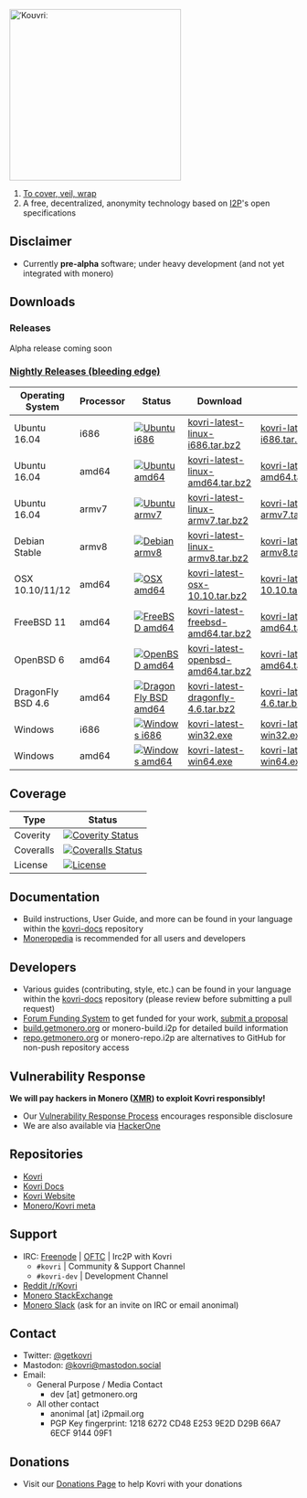 [<img width="300" src="https://static.getmonero.org/images/kovri/logo.png" alt="ˈKoʊvriː" />](https://github.com/monero-project/kovri)

1. [To cover, veil, wrap](https://en.wikipedia.org/wiki/Esperanto)
2. A free, decentralized, anonymity technology based on [I2P](https://getmonero.org/resources/moneropedia/i2p.html)'s open specifications

## Disclaimer
- Currently **pre-alpha** software; under heavy development (and not yet integrated with monero)

## Downloads

### Releases

Alpha release coming soon

### [Nightly Releases (bleeding edge)](https://build.getmonero.org/waterfall)

| Operating System      | Processor | Status | Download | Checksum |
| --------------------- | --------- |--------| -------- | -------- |
| Ubuntu 16.04          |   i686    | [![Ubuntu i686](https://build.getmonero.org/png?builder=kovri-static-ubuntu-i686)](https://build.getmonero.org/builders/kovri-static-ubuntu-i686) | [kovri-latest-linux-i686.tar.bz2](https://build.getmonero.org/downloads/kovri-latest-linux-i686.tar.bz2) | [kovri-latest-linux-i686.tar.bz2.sha256sum.txt](https://build.getmonero.org/downloads/kovri-latest-linux-i686.tar.bz2.sha256sum.txt)
| Ubuntu 16.04          |   amd64   | [![Ubuntu amd64](https://build.getmonero.org/png?builder=kovri-static-ubuntu-amd64)](https://build.getmonero.org/builders/kovri-static-ubuntu-amd64) | [kovri-latest-linux-amd64.tar.bz2](https://build.getmonero.org/downloads/kovri-latest-linux-amd64.tar.bz2) | [kovri-latest-linux-amd64.tar.bz2.sha256sum.txt](https://build.getmonero.org/downloads/kovri-latest-linux-amd64.tar.bz2.sha256sum.txt)
| Ubuntu 16.04          |   armv7   | [![Ubuntu armv7](https://build.getmonero.org/png?builder=kovri-static-ubuntu-arm7)](https://build.getmonero.org/builders/kovri-static-ubuntu-arm7) | [kovri-latest-linux-armv7.tar.bz2](https://build.getmonero.org/downloads/kovri-latest-linux-armv7.tar.bz2) | [kovri-latest-linux-armv7.tar.bz2.sha256sum.txt](https://build.getmonero.org/downloads/kovri-latest-linux-armv7.tar.bz2.sha256sum.txt)
| Debian Stable         |   armv8   | [![Debian armv8](https://build.getmonero.org/png?builder=kovri-static-debian-arm8)](https://build.getmonero.org/builders/kovri-static-debian-arm8) | [kovri-latest-linux-armv8.tar.bz2](https://build.getmonero.org/downloads/kovri-latest-linux-armv8.tar.bz2) | [kovri-latest-linux-armv8.tar.bz2.sha256sum.txt](https://build.getmonero.org/downloads/kovri-latest-linux-armv8.tar.bz2.sha256sum.txt)
| OSX 10.10/11/12       |   amd64   | [![OSX amd64](https://build.getmonero.org/png?builder=kovri-static-osx)](https://build.getmonero.org/builders/kovri-static-osx) | [kovri-latest-osx-10.10.tar.bz2](https://build.getmonero.org/downloads/kovri-latest-osx-10.10.tar.bz2) | [kovri-latest-osx-10.10.tar.bz2.sha256sum.txt](https://build.getmonero.org/downloads/kovri-latest-osx-10.10.tar.bz2.sha256sum.txt)
| FreeBSD 11            |   amd64   | [![FreeBSD amd64](https://build.getmonero.org/png?builder=kovri-static-freebsd64)](https://build.getmonero.org/builders/kovri-static-freebsd64) | [kovri-latest-freebsd-amd64.tar.bz2](https://build.getmonero.org/downloads/kovri-latest-freebsd-amd64.tar.bz2) | [kovri-latest-freebsd-amd64.tar.bz2.sha256sum.txt](https://build.getmonero.org/downloads/kovri-latest-freebsd-amd64.tar.bz2.sha256sum.txt)
| OpenBSD 6            |   amd64   | [![OpenBSD amd64](https://build.getmonero.org/png?builder=kovri-static-openbsd-amd64)](https://build.getmonero.org/builders/kovri-static-openbsd-amd64) | [kovri-latest-openbsd-amd64.tar.bz2](https://build.getmonero.org/downloads/kovri-latest-openbsd-amd64.tar.bz2) | [kovri-latest-openbsd-amd64.tar.bz2.sha256sum.txt](https://build.getmonero.org/downloads/kovri-latest-openbsd-amd64.tar.bz2.sha256sum.txt)
| DragonFly BSD 4.6     |   amd64   | [![DragonFly BSD amd64](https://build.getmonero.org/png?builder=kovri-static-dragonflybsd-amd64)](https://build.getmonero.org/builders/kovri-static-dragonflybsd-amd64) | [kovri-latest-dragonfly-4.6.tar.bz2](https://build.getmonero.org/downloads/kovri-latest-dragonfly-4.6.tar.bz2) | [kovri-latest-dragonfly-4.6.tar.bz2.sha256sum.txt](https://build.getmonero.org/downloads/kovri-latest-dragonfly-4.6.tar.bz2.sha256sum.txt)
| Windows |   i686    | [![Windows i686](https://build.getmonero.org/png?builder=kovri-static-win32)](https://build.getmonero.org/builders/kovri-static-win32) | [kovri-latest-win32.exe](https://build.getmonero.org/downloads/kovri-latest-win32.exe) | [kovri-latest-win32.exe.sha256sum.txt](https://build.getmonero.org/downloads/kovri-latest-win32.exe.sha256sum.txt)
| Windows |   amd64   | [![Windows amd64](https://build.getmonero.org/png?builder=kovri-static-win64)](https://build.getmonero.org/builders/kovri-static-win64) | [kovri-latest-win64.exe](https://build.getmonero.org/downloads/kovri-latest-win64.exe) | [kovri-latest-win64.exe.sha256sum.txt](https://build.getmonero.org/downloads/kovri-latest-win64.exe.sha256sum.txt)

## Coverage

| Type      | Status |
|-----------|--------|
| Coverity  | [![Coverity Status](https://scan.coverity.com/projects/7621/badge.svg)](https://scan.coverity.com/projects/7621/)
| Coveralls | [![Coveralls Status](https://coveralls.io/repos/github/monero-project/kovri/badge.svg?branch=master)](https://coveralls.io/github/monero-project/kovri?branch=master)
| License   | [![License](https://img.shields.io/badge/license-BSD3-blue.svg)](https://opensource.org/licenses/BSD-3-Clause)

## Documentation
- Build instructions, User Guide, and more can be found in your language within the [kovri-docs](https://github.com/monero-project/kovri-docs/) repository
- [Moneropedia](https://getmonero.org/knowledge-base/moneropedia/kovri) is recommended for all users and developers

## Developers
- Various guides (contributing, style, etc.) can be found in your language within the [kovri-docs](https://github.com/monero-project/kovri-docs/) repository (please review before submitting a pull request)
- [Forum Funding System](https://forum.getmonero.org/8/funding-required) to get funded for your work, [submit a proposal](https://forum.getmonero.org/7/open-tasks/2379/forum-funding-system-ffs-sticky)
- [build.getmonero.org](https://build.getmonero.org/) or monero-build.i2p for detailed build information
- [repo.getmonero.org](https://repo.getmonero.org/monero-project/kovri) or monero-repo.i2p are alternatives to GitHub for non-push repository access

## Vulnerability Response
**We will pay hackers in Monero ([XMR](https://coinmarketcap.com/currencies/monero/)) to exploit Kovri responsibly!**

- Our [Vulnerability Response Process](https://github.com/monero-project/meta/blob/master/VULNERABILITY_RESPONSE_PROCESS.md) encourages responsible disclosure
- We are also available via [HackerOne](https://hackerone.com/monero)

## Repositories
- [Kovri](https://github.com/monero-project/kovri)
- [Kovri Docs](https://github.com/monero-project/kovri-docs)
- [Kovri Website](https://github.com/monero-project/kovri-site)
- [Monero/Kovri meta](https://github.com/monero-project/meta)

## Support
- IRC: [Freenode](https://webchat.freenode.net/) | [OFTC](https://webchat.oftc.net/) | Irc2P with Kovri
  - `#kovri` | Community & Support Channel
  - `#kovri-dev` | Development Channel
- [Reddit /r/Kovri](https://www.reddit.com/r/Kovri/)
- [Monero StackExchange](https://monero.stackexchange.com/)
- [Monero Slack](https://monero.slack.com/) (ask for an invite on IRC or email anonimal)

## Contact
- Twitter: [@getkovri](https://twitter.com/getkovri)
- Mastodon: [@kovri@mastodon.social](https://mastodon.social)
- Email:
  - General Purpose / Media Contact
    - dev [at] getmonero.org
  - All other contact
    - anonimal [at] i2pmail.org
    - PGP Key fingerprint: 1218 6272 CD48 E253 9E2D  D29B 66A7 6ECF 9144 09F1

## Donations
- Visit our [Donations Page](https://getmonero.org/getting-started/donate/) to help Kovri with your donations
